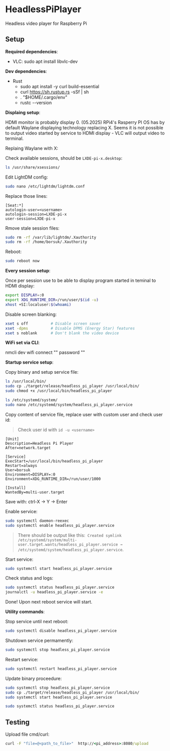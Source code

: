 # HeadlessPiPlayer
Headless video player for Raspberry Pi

## Setup

**Required dependencies**:
- VLC: sudo apt install libvlc-dev

**Dev dependencies**:
- Rust
  - sudo apt install -y curl build-essential
  - curl https://sh.rustup.rs -sSf | sh
  - . "$HOME/.cargo/env"
  - rustc --version

**Displaing setup**:

HDMI monitor is probably display 0.
(05.2025) RPi4's Rasperry PI OS has by default Waylane displaying technology replacing X. Seems it is not possible to output video started by service to HDMI display - VLC will output video to terminal.

Replaing Waylane with X:

Check available sessions, should be `LXDE-pi-x.desktop`:

```sh
ls /usr/share/xsessions/
```

Edit LightDM config:
```sh
sudo nano /etc/lightdm/lightdm.conf
```

Replace those lines:
```text
[Seat:*]
autologin-user=<username>
autologin-session=LXDE-pi-x
user-session=LXDE-pi-x
```

Rmove stale session files:
```sh
sudo rm -rf /var/lib/lightdm/.Xauthority
sudo rm -rf /home/borsuk/.Xauthority
```

Reboot:

```sh
sudo reboot now
```

**Every session setup**:

Once per session use to be able to display program started in teminal to HDMI display:

```sh
export DISPLAY=:0
export XDG_RUNTIME_DIR=/run/user/$(id -u)
xhost +SI:localuser:$(whoami)
```

Disable screen blanking:

```sh
xset s off          # Disable screen saver
xset -dpms          # Disable DPMS (Energy Star) features
xset s noblank      # Don't blank the video device
```

**WiFi set via CLI**:

nmcli dev wifi connect "<ssid>" password "<psswd>"

**Startup service setup**:

Copy binary and setup service file:

```sh
ls /usr/local/bin/
sudo cp ./target/release/headless_pi_player /usr/local/bin/
sudo chmod +x /usr/local/bin/headless_pi_player

ls /etc/systemd/system/
sudo nano /etc/systemd/system/headless_pi_player.service
```
Copy content of service file, replace user with custom user and check user id:

> Check user id with `id -u <username>`

```text
[Unit]
Description=Headless Pi Player
After=network.target

[Service]
ExecStart=/usr/local/bin/headless_pi_player
Restart=always
User=borsuk
Environment=DISPLAY=:0
Environment=XDG_RUNTIME_DIR=/run/user/1000

[Install]
WantedBy=multi-user.target
```

Save with: ctrl-X -> Y -> Enter

Enable service:

```sh
sudo systemctl daemon-reexec
sudo systemctl enable headless_pi_player.service
```
> There should be output like this:` Created symlink /etc/systemd/system/multi-user.target.wants/headless_pi_player.service → /etc/systemd/system/headless_pi_player.service`.

Start service: 

```sh
sudo systemctl start headless_pi_player.service
```

Check status and logs:

```sh
sudo systemctl status headless_pi_player.service
journalctl -u headless_pi_player.service -e
```

Done! Upon next reboot service will start.

**Utility commands**:

Stop service until next reboot:

```sh
sudo systemctl disable headless_pi_player.service
```

Shutdown service permamently:

```sh
sudo systemctl stop headless_pi_player.service
```

Restart service:

```sh
sudo systemctl restart headless_pi_player.service
```

Update binary proceedure:

```sh
sudo systemctl stop headless_pi_player.service
sudo cp ./target/release/headless_pi_player /usr/local/bin/
sudo systemctl start headless_pi_player.service

sudo systemctl status headless_pi_player.service
```
## Testing

Upload file cmd/curl:

```cmd
curl -F "file=@<path_to_file>"  http://<pi_address>:8080/upload
```